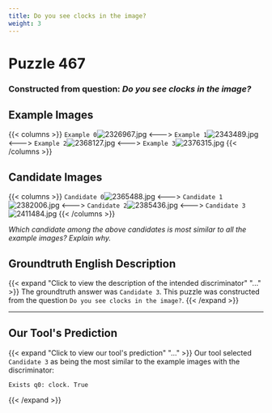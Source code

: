 ```yaml
---
title: Do you see clocks in the image?
weight: 3
---
```


# Puzzle 467
### Constructed from question: _Do you see clocks in the image?_


## Example Images
{{< columns >}}
`Example 0`![2326967.jpg](/gqa_images/2326967.jpg)
<--->
`Example 1`![2343489.jpg](/gqa_images/2343489.jpg)
<--->
`Example 2`![2368127.jpg](/gqa_images/2368127.jpg)
<--->
`Example 3`![2376315.jpg](/gqa_images/2376315.jpg)
{{< /columns >}}

## Candidate Images
{{< columns >}}
`Candidate 0`![2365488.jpg](/gqa_images/2365488.jpg)
<--->
`Candidate 1`![2382006.jpg](/gqa_images/2382006.jpg)
<--->
`Candidate 2`![2385436.jpg](/gqa_images/2385436.jpg)
<--->
`Candidate 3`![2411484.jpg](/gqa_images/2411484.jpg)
{{< /columns >}}

*Which candidate among the above candidates is most similar to all the example images? Explain why.*

## Groundtruth English Description

{{< expand "Click to view the description of the intended discriminator" "..." >}}
The groundtruth answer was `Candidate 3`. This puzzle was constructed from the question `Do you see clocks in the image?`.
{{< /expand >}}

---

## Our Tool's Prediction

{{< expand "Click to view our tool's prediction" "..." >}}
Our tool selected `Candidate 3` as being the most similar to the example images with the discriminator:
```plaintext
Exists q0: clock. True
```
{{< /expand >}}
